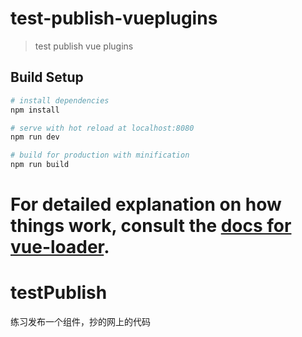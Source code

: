 
# test-publish-vueplugins

> test publish vue plugins

## Build Setup

``` bash
# install dependencies
npm install

# serve with hot reload at localhost:8080
npm run dev

# build for production with minification
npm run build
```

For detailed explanation on how things work, consult the [docs for vue-loader](http://vuejs.github.io/vue-loader).
=======
# testPublish
练习发布一个组件，抄的网上的代码
